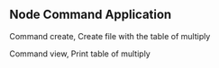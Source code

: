 ## Node Command Application
Command create, Create file with the table of multiply

Command view, Print table of multiply